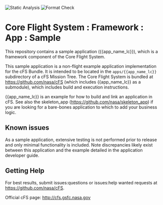 ![Static Analysis](https://github.com/nasa/{{app_name_lc}}/workflows/Static%20Analysis/badge.svg)
![Format Check](https://github.com/nasa/{{app_name_lc}}/workflows/Format%20Check/badge.svg)

# Core Flight System : Framework : App : Sample

This repository contains a sample application ({{app_name_lc}}), which is a framework component of the Core Flight System.

This sample application is a non-flight example application implementation for the cFS Bundle. It is intended to be located in the `apps/{{app_name_lc}}` subdirectory of a cFS Mission Tree. The Core Flight System is bundled at <https://github.com/nasa/cFS> (which includes {{app_name_lc}} as a submodule), which includes build and execution instructions.

{{app_name_lc}} is an example for how to build and link an application in cFS. See also the skeleton_app (<https://github.com/nasa/skeleton_app>) if you are looking for a bare-bones application to which to add your business logic.

## Known issues

As a sample application, extensive testing is not performed prior to release and only minimal functionality is included. Note discrepancies likely exist between this application and the example detailed in the application developer guide.

## Getting Help

For best results, submit issues:questions or issues:help wanted requests at <https://github.com/nasa/cFS>.

Official cFS page: <http://cfs.gsfc.nasa.gov>
